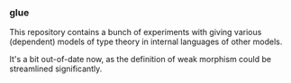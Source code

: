 
### glue

This repository contains a bunch of experiments with giving various (dependent)
models of type theory in internal languages of other models.

It's a bit out-of-date now, as the definition of weak morphism could be streamlined significantly.
